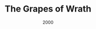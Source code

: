 ---
layout: productions
title: The Grapes of Wrath
date: 2000
featured_image:
Theatre: Players by the Sea
cast:
crew:
- Director: Michael Lipp
external_links:
---